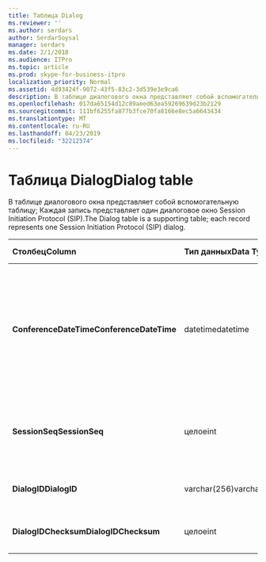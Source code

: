 ```yaml
---
title: Таблица Dialog
ms.reviewer: ''
ms.author: serdars
author: SerdarSoysal
manager: serdars
ms.date: 2/1/2018
ms.audience: ITPro
ms.topic: article
ms.prod: skype-for-business-itpro
localization_priority: Normal
ms.assetid: 4d93424f-9072-43f5-83c2-3d539e3e9ca6
description: В таблице диалогового окна представляет собой вспомогательную таблицу; Каждая запись представляет один диалоговое окно Session Initiation Protocol (SIP).
ms.openlocfilehash: 017da65154d12c89aeed63ea59269639d23b2129
ms.sourcegitcommit: 111bf6255fa877b3fce70fa8166e8ec5a6643434
ms.translationtype: MT
ms.contentlocale: ru-RU
ms.lasthandoff: 04/23/2019
ms.locfileid: "32212574"
---
```

# <a name="dialog-table"></a><span data-ttu-id="1beb6-103">Таблица Dialog</span><span class="sxs-lookup"><span data-stu-id="1beb6-103">Dialog table</span></span>
 
<span data-ttu-id="1beb6-104">В таблице диалогового окна представляет собой вспомогательную таблицу; Каждая запись представляет один диалоговое окно Session Initiation Protocol (SIP).</span><span class="sxs-lookup"><span data-stu-id="1beb6-104">The Dialog table is a supporting table; each record represents one Session Initiation Protocol (SIP) dialog.</span></span>
  
|<span data-ttu-id="1beb6-105">**Столбец**</span><span class="sxs-lookup"><span data-stu-id="1beb6-105">**Column**</span></span>|<span data-ttu-id="1beb6-106">**Тип данных**</span><span class="sxs-lookup"><span data-stu-id="1beb6-106">**Data Type**</span></span>|<span data-ttu-id="1beb6-107">**Ключ/индекс**</span><span class="sxs-lookup"><span data-stu-id="1beb6-107">**Key/Index**</span></span>|<span data-ttu-id="1beb6-108">**Сведения**</span><span class="sxs-lookup"><span data-stu-id="1beb6-108">**Details**</span></span>|
|:-----|:-----|:-----|:-----|
|<span data-ttu-id="1beb6-109">**ConferenceDateTime**</span><span class="sxs-lookup"><span data-stu-id="1beb6-109">**ConferenceDateTime**</span></span> <br/> |<span data-ttu-id="1beb6-110">datetime</span><span class="sxs-lookup"><span data-stu-id="1beb6-110">datetime</span></span>  <br/> |<span data-ttu-id="1beb6-111">Primary</span><span class="sxs-lookup"><span data-stu-id="1beb6-111">Primary</span></span>  <br/> |<span data-ttu-id="1beb6-112">Время, когда агент работы (QoE) получает первый отчет от вызывающего и вызываемого абонента.</span><span class="sxs-lookup"><span data-stu-id="1beb6-112">Time when the Quality of Excellence (QoE) agent receives the first report from either caller or callee.</span></span> <span data-ttu-id="1beb6-113">Используется в сочетании с SessionSeq для уникальной идентификации сеанса.</span><span class="sxs-lookup"><span data-stu-id="1beb6-113">Used in conjunction with SessionSeq to uniquely identify a session.</span></span>  <br/> |
|<span data-ttu-id="1beb6-114">**SessionSeq**</span><span class="sxs-lookup"><span data-stu-id="1beb6-114">**SessionSeq**</span></span> <br/> |<span data-ttu-id="1beb6-115">целое</span><span class="sxs-lookup"><span data-stu-id="1beb6-115">int</span></span>  <br/> |<span data-ttu-id="1beb6-116">Primary</span><span class="sxs-lookup"><span data-stu-id="1beb6-116">Primary</span></span>  <br/> |<span data-ttu-id="1beb6-117">Порядковый номер, позволяющий различать сеансы, когда у них есть же ConferenceDateTime.</span><span class="sxs-lookup"><span data-stu-id="1beb6-117">Sequence number to differentiate sessions when they have the same ConferenceDateTime.</span></span>  <br/> |
|<span data-ttu-id="1beb6-118">**DialogID**</span><span class="sxs-lookup"><span data-stu-id="1beb6-118">**DialogID**</span></span> <br/> |<span data-ttu-id="1beb6-119">varchar(256)</span><span class="sxs-lookup"><span data-stu-id="1beb6-119">varchar(256)</span></span>  <br/> ||<span data-ttu-id="1beb6-120">Глобальный уникальный идентификатор диалогового окна.</span><span class="sxs-lookup"><span data-stu-id="1beb6-120">Dialog ID which is globally unique.</span></span>  <br/> |
|<span data-ttu-id="1beb6-121">**DialogIDChecksum**</span><span class="sxs-lookup"><span data-stu-id="1beb6-121">**DialogIDChecksum**</span></span> <br/> |<span data-ttu-id="1beb6-122">целое</span><span class="sxs-lookup"><span data-stu-id="1beb6-122">int</span></span>  <br/> |<span data-ttu-id="1beb6-123">Индекс</span><span class="sxs-lookup"><span data-stu-id="1beb6-123">index</span></span>  <br/> |<span data-ttu-id="1beb6-124">Контрольная сумма идентификатора диалогового окна.</span><span class="sxs-lookup"><span data-stu-id="1beb6-124">Checksum of the Dialog ID.</span></span>  <br/> |
   

